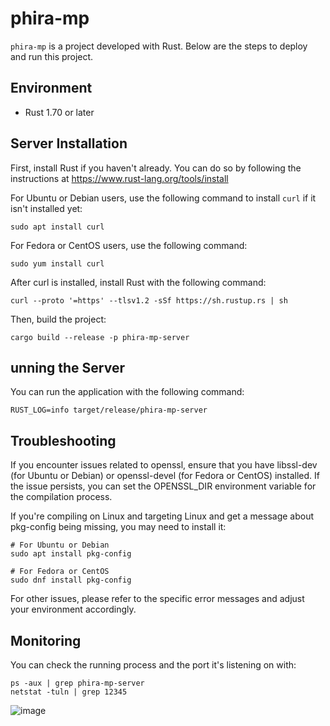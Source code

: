 # phira-mp

`phira-mp` is a project developed with Rust. Below are the steps to deploy and run this project.

## Environment

- Rust 1.70 or later

## Server Installation

First, install Rust if you haven't already. You can do so by following the instructions at https://www.rust-lang.org/tools/install

For Ubuntu or Debian users, use the following command to install `curl` if it isn't installed yet:

```shell
sudo apt install curl
```
For Fedora or CentOS users, use the following command:
```shell
sudo yum install curl
```
After curl is installed, install Rust with the following command:
```shell
curl --proto '=https' --tlsv1.2 -sSf https://sh.rustup.rs | sh
```
Then, build the project:
```shell
cargo build --release -p phira-mp-server
```
## unning the Server
You can run the application with the following command:
```shell
RUST_LOG=info target/release/phira-mp-server
```

## Troubleshooting
If you encounter issues related to openssl, ensure that you have libssl-dev (for Ubuntu or Debian) or openssl-devel (for Fedora or CentOS) installed. If the issue persists, you can set the OPENSSL_DIR environment variable for the compilation process.

If you're compiling on Linux and targeting Linux and get a message about pkg-config being missing, you may need to install it:

```shell
# For Ubuntu or Debian
sudo apt install pkg-config

# For Fedora or CentOS
sudo dnf install pkg-config
```
For other issues, please refer to the specific error messages and adjust your environment accordingly.

## Monitoring
You can check the running process and the port it's listening on with:
```shell
ps -aux | grep phira-mp-server
netstat -tuln | grep 12345
```
![image](https://github.com/okatu-loli/phira-mp/assets/53247097/b533aee7-03c2-4920-aae9-a0b9e70ed576)
